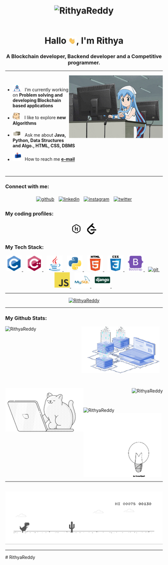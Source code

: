 <h1 align="center">
<p align="center"> <img src="https://komarev.com/ghpvc/?username=RithyaReddy&label=Profile%20views&color=0e75b6&style=flat" alt="RithyaReddy" />  </p>
<br>Hallo <img alt="GIF" src="waving-hand.gif" width="5%" />, I'm Rithya</h1>
<h3 align="center">A Blockchain developer, Backend developer and a Competitive programmer. </h3>

<hr>
<img align="right" alt="programmer" height="200" width="300" src="programmer.gif">

&nbsp;

- <img alt="GIF" src="Developer.gif" width="27" /> &nbsp; I’m currently working on **Problem solving and developing Blockchain based applications**

- <img alt="GIF" src="hyperkitty.gif" width="22" /> &nbsp;&nbsp; I like to explore **new Algorithms**

- <img alt="GIF" src="message.gif" width="27" /> &nbsp; Ask me about **Java, Python, Data Structures and Algo., HTML, CSS, DBMS**

- <img alt="GIF" src="letterbox.gif" width="27" /> &nbsp; How to reach me **<a href="mailto:pisatirithyareddy@gmail.com">e-mail</a>**

<!-- - &nbsp;&nbsp;<img alt="GIF" src="lightning.gif" width="15" /> &nbsp;&nbsp; Fun fact: **liebt Hühnchen** -->

&nbsp;

<hr>
<h3 align="left">Connect with me:</h3>
<p align="center">
<a href="https://github.com/RithyaReddy"><img alt="github" width="10%" style="padding:5px" src="https://img.icons8.com/clouds/100/000000/github.png"/></a>
<a href="https://www.linkedin.com/in/rithya-p-29ab071a9/"><img alt="linkedin" width="10%" style="padding:5px" src="https://img.icons8.com/clouds/100/000000/linkedin.png"/></a>
<a href="https://www.instagram.com/rithya._/"><img alt="instagram" width="10%" style="padding:5px" src="https://img.icons8.com/clouds/100/000000/instagram.png"/></a>
<a href="https://twitter.com/rithya_pisati_"><img alt="twitter" width="10%" style="padding:5px" src="https://img.icons8.com/clouds/100/000000/twitter.png"/></a>
</p>

<h3 align="left">My coding profiles:</h3>
<p align="center">
<a href="https://www.hackerrank.com/rithya_pisati"><img alt="linkedin" width="7%" style="padding:5px" src="hackerrank.png"/></a>
<a href="https://leetcode.com/RithyaReddy/"><img alt="leetcode" width="7%" style="padding:5px" src="leetcode.png"/></a>
</p>

<h3 align="left">My Tech Stack: </h3>
<p align="center"> 
	<a href="https://www.cprogramming.com/" target="_blank"> <img src="https://raw.githubusercontent.com/devicons/devicon/master/icons/c/c-original.svg" alt="c" width="50" height="50" /> </a> &ensp;
	<a href="https://www.w3schools.com/cpp/" target="_blank"> <img src="https://raw.githubusercontent.com/devicons/devicon/master/icons/cplusplus/cplusplus-original.svg" alt="cplusplus" width="50" height="50"/> </a> &ensp;
	<a href="https://www.java.com" target="_blank"> <img src="https://raw.githubusercontent.com/devicons/devicon/master/icons/java/java-original.svg" alt="java" width="50" height="50"/> </a>&ensp;
	<a href="https://www.python.org" target="_blank"> <img src="https://raw.githubusercontent.com/devicons/devicon/master/icons/python/python-original.svg" alt="python" width="50" height="50"/> </a> &ensp;
	<a href="https://www.w3.org/html/" target="_blank"> <img src="https://raw.githubusercontent.com/devicons/devicon/master/icons/html5/html5-original-wordmark.svg" alt="html5" width="50" height="50"/> </a>&ensp;
	<a href="https://www.w3schools.com/css/" target="_blank"> <img src="https://raw.githubusercontent.com/devicons/devicon/master/icons/css3/css3-original-wordmark.svg" alt="css3" width="50" height="50"/> </a> &ensp;
	<a href="https://getbootstrap.com" target="_blank"> <img src="https://raw.githubusercontent.com/devicons/devicon/master/icons/bootstrap/bootstrap-plain-wordmark.svg" alt="bootstrap" width="50" height="50"/> </a> &ensp;
	<!-- <a href="https://cloud.google.com" target="_blank"> <img src="https://www.vectorlogo.zone/logos/google_cloud/google_cloud-icon.svg" alt="gcp" width="50" height="50"/> </a> &ensp; -->
	<a href="https://git-scm.com/" target="_blank"> <img src="https://www.vectorlogo.zone/logos/git-scm/git-scm-icon.svg" alt="git" width="50" height="50"/> </a> &ensp;
	<a href="https://developer.mozilla.org/en-US/docs/Web/JavaScript" target="_blank"> <img src="https://raw.githubusercontent.com/devicons/devicon/master/icons/javascript/javascript-original.svg" alt="javascript" width="50" height="50"/> </a> &ensp;
	<a href="https://www.mysql.com/" target="_blank"> <img src="https://raw.githubusercontent.com/devicons/devicon/master/icons/mysql/mysql-original-wordmark.svg" alt="mysql" width="50" height="50"/> </a> &ensp;
	<!-- <a href="https://nodejs.org" target="_blank"> <img src="https://raw.githubusercontent.com/devicons/devicon/master/icons/nodejs/nodejs-original-wordmark.svg" alt="nodejs" width="50" height="50"/> </a> &ensp; -->
	<!-- <a href="https://www.mongodb.com/" target="_blank"> <img src="https://raw.githubusercontent.com/devicons/devicon/master/icons/mongodb/mongodb-original-wordmark.svg" alt="mongodb" width="50" height="50"/> </a> &ensp; -->
	<a href="https://www.djangoproject.com/" target="_blank"> <img src="https://raw.githubusercontent.com/devicons/devicon/master/icons/django/django-original.svg" alt="django" width="50" height="50"/> </a> &ensp; 	
	<!--<a href="https://www.php.net" target="_blank"> <img src="https://raw.githubusercontent.com/devicons/devicon/master/icons/php/php-original.svg" alt="php" width="50" height="50"/> </a> -->
    </p> 
    <hr>

<p align="center"> <a href="https://github.com/ryo-ma/github-profile-trophy"><img src="https://github-profile-trophy.vercel.app/?username=RithyaReddy" alt="RithyaReddy" /></a> </p>
<hr>

<h3 align="left">My Github Stats:</h3>

<p>&emsp;<img align="left" src="https://github-readme-stats.vercel.app/api/top-langs?username=RithyaReddy&show_icons=true&locale=en&layout=compact&bg_color=50,e96205,904e99&title_color=fff&text_color=fff&icon_color=f2f2f2" alt="RithyaReddy" /> &emsp;&emsp;&emsp;&emsp;&emsp;&emsp;&emsp;&emsp;&emsp;<img  alt="tech" width="250" height="150" src="tech.gif"></p><br>

<p>&nbsp;<img align="right" src="https://github-readme-stats.vercel.app/api?username=RithyaReddy&show_icons=true&count_private=true&hide_border=true&bg_color=50,e96205,904e99&title_color=fff&text_color=fff&icon_color=f2f2f2" alt="RithyaReddy" /><img align="left" alt="typing-cat" width="250" src="typing-cat.gif"></p><br>
 
<p>&nbsp;<img align="left" src="https://github-readme-streak-stats.herokuapp.com?user=RithyaReddy&theme=flag-india" alt="RithyaReddy"/><img align="center" alt="curious" width="250" src="curious.gif"></p>
<hr><br>

<!-- <h3 align="left">GitHub Activity Graph:</h3>
![GitHub Activity Graph](https://activity-graph.herokuapp.com/graph?username=RithyaReddy&bg_color=904e99&color=fff&line=4fff67&point=ffffff&area=true&hide_border=true)
<hr> -->

<img src="dino.gif?raw=true" />

<hr># RithyaReddy
